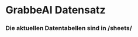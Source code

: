 

























































































































































































































































































































































































































# GrabbeAI Datensatz





### Die aktuellen Datentabellen sind in /sheets/


